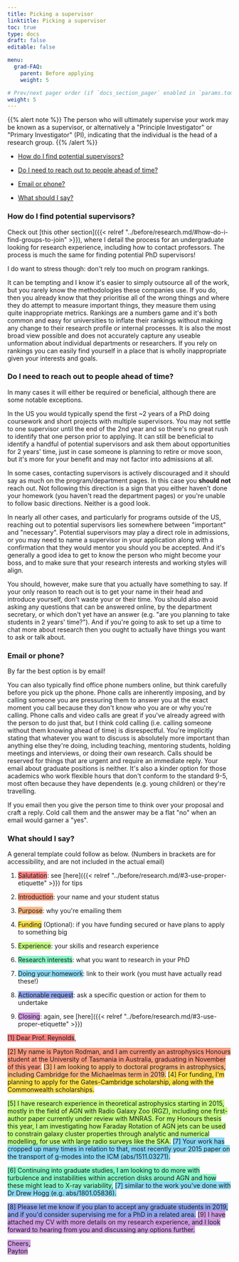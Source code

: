```yaml
---
title: Picking a supervisor
linktitle: Picking a supervisor
toc: true
type: docs
draft: false
editable: false

menu:
  grad-FAQ:
    parent: Before applying
    weight: 5

# Prev/next pager order (if `docs_section_pager` enabled in `params.toml`)
weight: 5
---
```


{{% alert note %}}
The person who will ultimately supervise your work may be known as a supervisor, or alternatively a "Principle Investigator" or "Primary Investigator" (PI), indicating that the individual is the head of a research group.
{{% /alert %}}

 - [How do I find potential supervisors?](#find)
 
 - [Do I need to reach out to people ahead of time?](#reach-out)

 - [Email or phone?](#email-or-phone)
 
 - [What should I say?](#what-to-say)
 
### <a name="find"></a>How do I find potential supervisors?

Check out [this other section]({{< relref "../before/research.md/#how-do-i-find-groups-to-join" >}}), where I detail the process for an undergraduate looking for research experience, including how to contact professors. The process is much the same for finding potential PhD supervisors!

I do want to stress though: don't rely too much on program rankings.

It can be tempting and I know it's easier to simply outsource all of the work, but you rarely know the methodologies these companies use. If you do, then you already know that they prioritise all of the wrong things and where they do attempt to measure important things, they measure them using quite inappropriate metrics. Rankings are a numbers game and it's both common and easy for universities to inflate their rankings without making any change to their research profile or internal processes. It is also the most broad view possible and does not accurately capture any useable unformation about individual departments or researchers. If you rely on rankings you can easily find yourself in a place that is wholly inappropriate given your interests and goals.

### <a name="reach-out"></a>Do I need to reach out to people ahead of time?

In many cases it will either be required or beneficial, although there are some notable exceptions.

In the US you would typically spend the first ~2 years of a PhD doing coursework and short projects with multiple supervisors. You may not settle to one supervisor until the end of the 2nd year and so there's no great rush to identify that one person prior to applying. It can still be beneficial to identify a handful of potential supervisors and ask them about opportunities for 2 years' time, just in case someone is planning to retire or move soon, but it's more for your benefit and may not factor into admissions at all. 

In some cases, contacting supervisors is actively discouraged and it should say as much on the program/department pages. In this case you **should not** reach out. Not following this direction is a sign that you either haven't done your homework (you haven't read the department pages) or you're unable to follow basic directions. Neither is a good look.

In nearly all other cases, and particularly for programs outside of the US, reaching out to potential supervisors lies somewhere between "important" and "necessary". Potential supervisors may play a direct role in admissions, or you may need to name a supervisor in your application along with a confirmation that they would mentor you should you be accepted. And it's generally a good idea to get to know the person who might become your boss, and to make sure that your research interests and working styles will align.

You should, however, make sure that you actually have something to say. If your only reason to reach out is to get your name in their head and introduce yourself, don't waste your or their time. You should also avoid asking any questions that can be answered online, by the department secretary, or which don't yet have an answer (e.g. "are you planning to take students in 2 years' time?"). And if you're going to ask to set up a time to chat more about research then you ought to actually have things you want to ask or talk about. 

### <a name="email-or-phone"></a>Email or phone?

By far the best option is by email! 

You can also typically find office phone numbers online, but think carefully before you pick up the phone. Phone calls are inherently imposing, and by calling someone you are pressuring them to answer you at the exact moment you call because they don't know who you are or why you're calling. Phone calls and video calls are great if you've already agreed with the person to do just that, but I think cold calling (i.e. calling someone without them knowing ahead of time) is disrespectful. You're implicitly stating that whatever you want to discuss is absolutely more important than anything else they're doing, including teaching, mentoring students, holding meetings and interviews, or doing their own research. Calls should be reserved for things that are urgent and require an immediate reply. Your email about graduate positions is neither. It's also a kinder option for those academics who work flexible hours that don't conform to the standard 9-5, most often because they have dependents (e.g. young children) or they're travelling. 

If you email then you give the person time to think over your proposal and craft a reply. Cold call them and the answer may be a flat "no" when an email would garner a "yes". 

### <a name="what-to-say"></a>What should I say?

A general template could follow as below. (Numbers in brackets are for accessibility, and are not included in the actual email)

1. <span style="background-color:#fc8583">Salutation</span>: see [here]({{< relref "../before/research.md/#3-use-proper-etiquette" >}}) for tips

2. <span style="background-color:#fc9d83">Introduction</span>: your name and your student status

3. <span style="background-color:#fcb782">Purpose</span>: why you're emailing them

4. <span style="background-color:#ffe14d">Funding</span> (Optional): if you have funding secured or have plans to apply to something big

5. <span style="background-color:#c3fe81">Experience</span>: your skills and research experience

6. <span style="background-color:#88f7c5">Research interests</span>: what you want to research in your PhD

7. <span style="background-color:#8adaf5">Doing your homework</span>: link to their work (you must have actually read these!)

8. <span style="background-color:#90a6ee">Actionable request</span>: ask a specific question or action for them to undertake

9. <span style="background-color:#cf9de1">Closing</span>: again, see [here]({{< relref "../before/research.md/#3-use-proper-etiquette" >}})

<span style="background-color:#fc8583">[1] Dear Prof. Reynolds</span>,  

<span style="background-color:#fc9d83">[2] My name is Payton Rodman, and I am currently an astrophysics Honours student at the University of Tasmania in Australia, graduating in November of this year.</span> <span style="background-color:#fcb782">[3] I am looking to apply to doctoral programs in astrophysics, including Cambridge for the Michaelmas term in 2019.</span> <span style="background-color:#ffe14d">[4] For funding, I'm planning to apply for the Gates-Cambridge scholarship, along with the Commonwealth scholarships.</span>  

<span style="background-color:#c3fe81">[5] I have research experience in theoretical astrophysics starting in 2015, mostly in the field of AGN with Radio Galaxy Zoo (RGZ), including one first-author paper currently under review with MNRAS. For my Honours thesis this year, I am investigating how Faraday Rotation of AGN jets can be used to constrain galaxy cluster properties through analytic and numerical modelling, for use with large radio surveys like the SKA.</span> <span style="background-color:#8adaf5">[7] Your work has cropped up many times in relation to that, most recently your 2015 paper on the transport of g-modes into the ICM (abs/1511.03271).</span>  

<span style="background-color:#88f7c5">[6] Continuing into graduate studies, I am looking to do more with turbulence and instabilities within accretion disks around AGN and how these might lead to X-ray variability,</span> <span style="background-color:#8adaf5">[7] similar to the work you've done with Dr Drew Hogg (e.g. abs/1801.05836).</span>  

<span style="background-color:#90a6ee">[8] Please let me know if you plan to accept any graduate students in 2019, and if you'd consider supervising me for a PhD in a related area.</span> <span style="background-color:#cf9de1">[9] I have attached my CV with more details on my research experience, and I look forward to hearing from you and discussing any options further.</span>  

<span style="background-color:#cf9de1">Cheers,</span>  
<span style="background-color:#cf9de1">Payton</span>
